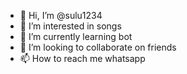 - 👋 Hi, I’m @sulu1234
- 👀 I’m interested in songs
- 🌱 I’m currently learning bot
- 💞️ I’m looking to collaborate on friends
- 📫 How to reach me whatsapp

<!---
sulu1234/sulu1234 is a ✨ special ✨ repository because its `README.md` (this file) appears on your GitHub profile.
You can click the Preview link to take a look at your changes.
--->
